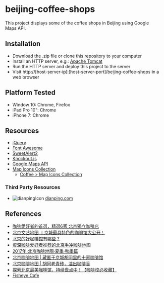 beijing-coffee-shops
====================
This project displays some of the coffee shops in Beijing using Google Maps API.

## Installation
* Download the .zip file or clone this repository to your computer
* Install an HTTP server, e.g.: [Apache Tomcat](http://tomcat.apache.org/)
* Run the HTTP server and deploy this project to the server
* Visit http://[host-server-ip]:[host-server-port]/beijing-coffee-shops in a web browser

## Platform Tested
* Window 10: Chrome, Firefox
* iPad Pro 10": Chrome
* iPhone 7: Chrome

## Resources
* [jQuery](http://jquery.com/)
* [Font Awesome](https://fontawesome.com/)
* [SweetAlert2](https://github.com/sweetalert2/sweetalert2)
* [Knockout.js](#)
* [Google Maps API](#)
* [Map Icons Collection](https://mapicons.mapsmarker.com/)
	* [Coffee > Map Icons Collection](https://mapicons.mapsmarker.com/markers/restaurants-bars/bars/coffee/?custom_color=5e3e18)

### Third Party Resources
* ![dianpingIcon](http://www.dpfile.com/s/i/app/api/images/accr-logo2.237abf5a477e500c02971f2343b844df.png) [dianping.com](http://www.dianping.com)

## References
* [咖啡愛好者的首選，精選6家 北京獨立咖啡店](https://www.klook.com/zh-TW/blog/%E5%8C%97%E4%BA%AC%E7%8D%A8%E7%AB%8B%E5%92%96%E5%95%A1%E5%BA%97/)
* [北京文艺地图 丨京城最具特色的咖啡馆大公开！](http://www.mafengwo.cn/gonglve/ziyouxing/32241.html)
* [北京的好咖啡馆有哪些？](https://www.zhihu.com/question/19550742)
* [资深咖啡爱好者推荐的北京手冲咖啡地图](http://travel.ifeng.com/a/20180127/44861937_0.shtml)
* [2017年·北京咖啡地图·夏季·秋季篇](https://weibo.com/1758716911/FtFJQnc2O?sudaref=www.google.com.hk&display=0&retcode=6102&type=comment#_rnd1517799931442)
* [北京咖啡地图 | 藏匿于京城胡同里的十家咖啡馆](http://www.mafengwo.cn/gonglve/ziyouxing/46844.html)
* [北京咖啡地图 | 胡同老青砖，溢出咖啡香](https://zhuanlan.zhihu.com/p/28658546)
* [探索北京最美咖啡馆，持续盘点中！【咖啡控必收藏】](http://www.mafengwo.cn/i/5402621.html)
* [Fisheye Cafe](https://www.douban.com/note/93159831/)
